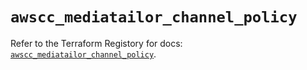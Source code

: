 # `awscc_mediatailor_channel_policy`

Refer to the Terraform Registory for docs: [`awscc_mediatailor_channel_policy`](https://registry.terraform.io/providers/hashicorp/awscc/0.70.0/docs/resources/mediatailor_channel_policy).
